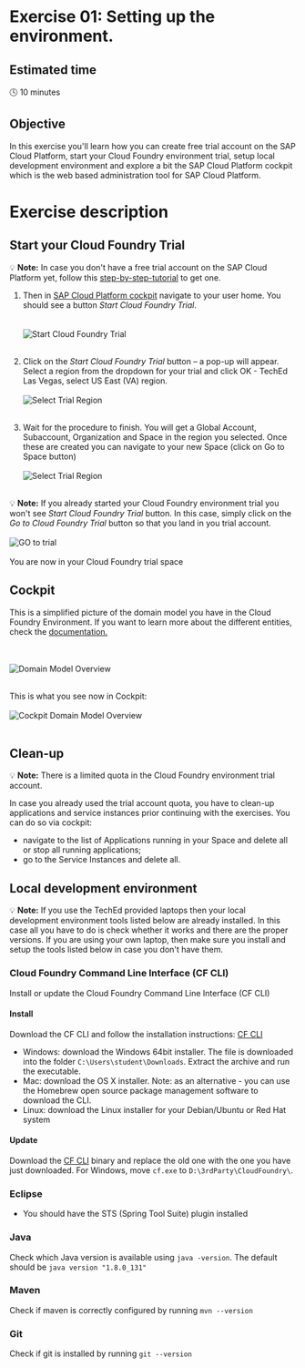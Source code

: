 # Exercise 01: Setting up the environment.


## Estimated time

:clock4: 10 minutes

## Objective

In this exercise you'll learn how you can create free trial account on the SAP Cloud Platform, start your Cloud Foundry environment trial, setup local development environment and explore a bit the SAP Cloud Platform cockpit which is the web based administration tool for SAP Cloud Platform.

# Exercise description

## Start your Cloud Foundry Trial

:bulb: **Note:** In case you don't have a free trial account on the SAP  Cloud Platform yet, follow this [step-by-step-tutorial](http://go.sap.com/developer/tutorials/hcp-create-trial-account.html) to get one.

1. Then in [SAP Cloud Platform cockpit](https://account.hana.ondemand.com/#/home/welcome) navigate to your user home. You should see a button *Start Cloud Foundry Trial*.  
<br><br>
![Start Cloud Foundry Trial](/img/start_cf_trial.png?raw=true)
<br><br>
2. Click on the *Start Cloud Foundry Trial* button – a pop-up will appear. Select a region from the dropdown for your trial and click OK - TechEd Las Vegas, select US East (VA) region.
<br><br>
![Select Trial Region](/img/select_trial_region.png?raw=true)
<br><br>

3. Wait for the procedure to finish. You will get a Global Account, Subaccount, Organization and Space in the region you selected. Once these are created you can navigate to your new Space (click on Go to Space button)
<br><br>
![Select Trial Region](/img/go_to_space.png?raw=true)
<br><br>


:bulb: **Note:** If you already started your Cloud Foundry environment trial you won't see *Start Cloud Foundry Trial* button. In this case, simply click on the *Go to Cloud Foundry Trial* button so that you land in you trial account.
<br><br>
![GO to trial](/img/go_to_trial_button.png?raw=true)
<br><br>
You are now in your Cloud Foundry trial space

## Cockpit
This is a simplified picture of the domain model you have in the Cloud Foundry Environment. If you want to learn more about the different entities, check the [documentation.](https://help.sap.com/viewer/65de2977205c403bbc107264b8eccf4b/Cloud/en-US/8ed4a705efa0431b910056c0acdbf377.html)

<br><br>
![Domain Model Overview](/img/domain_model.png?raw=true)
<br><br>

This is what you see now in Cockpit:
<br><br>
![Cockpit Domain Model Overview](/img/cockpit_domain_model.png?raw=true)
<br><br>

## Clean-up

:bulb: **Note:** There is a limited quota in the Cloud Foundry environment trial account.

In case you already used the trial account quota, you have to clean-up applications and service instances prior continuing with the exercises. You can do so via cockpit:
- navigate to the list of Applications running in your Space and delete all or stop all running applications;
- go to the Service Instances and delete all.   

## Local development environment

:bulb: **Note:** If you use the TechEd provided laptops then your local development environment tools listed below are already installed. In this case all you have to do is check whether it works and there are the proper versions. If you are using your own laptop, then make sure you install and setup the tools listed below in case you don't have them.

### Cloud Foundry Command Line Interface (CF CLI)

Install or update the Cloud Foundry Command Line Interface (CF CLI)

#### Install
Download the CF CLI and follow the installation instructions: [CF CLI](https://github.com/cloudfoundry/cli#downloads)

- Windows: download the Windows 64bit installer. The file is downloaded into the folder `C:\Users\student\Downloads`. Extract the archive and run the executable.
- Mac: download the OS X installer. Note: as an alternative - you can use the Homebrew open source package management software to download the CLI.
- Linux: download the Linux installer for your Debian/Ubuntu or Red Hat system

#### Update
Download the [CF CLI](https://github.com/cloudfoundry/cli#downloads) binary and replace the old one with the one you have just downloaded. For Windows, move `cf.exe` to `D:\3rdParty\CloudFoundry\`.

### Eclipse
- You should have the STS (Spring Tool Suite) plugin installed

### Java
Check which Java version is available using `java -version`. The default should be `java version "1.8.0_131"`

### Maven
Check if maven is correctly configured by running `mvn --version`

### Git
Check if git is installed by running `git --version`
